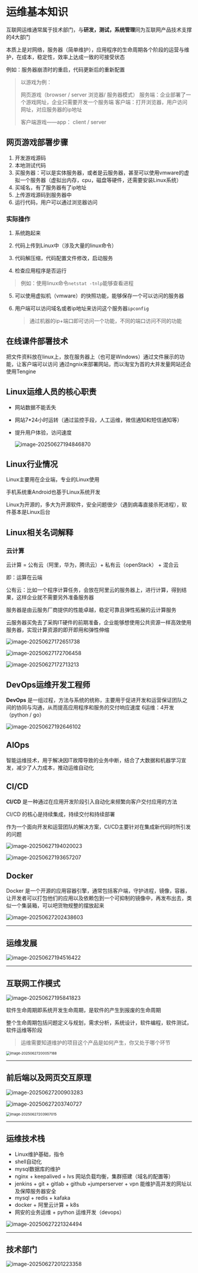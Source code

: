 # 运维基本知识

互联网运维通常属于技术部门，与**研发，测试，系统管理**同为互联网产品技术支撑的4大部门

本质上是对网络，服务器（简单维护），应用程序的生命周期各个阶段的运营与维护，在成本，稳定性，效率上达成一致的可接受状态

例如：服务器崩溃时的重启，代码更新后的重新配置

> 以游戏为例：
>
> 网页游戏（browser / server 浏览器/ 服务器模式）
> 服务端：企业部署了一个游戏网址，企业只需要开发一个服务端
> 客户端：打开浏览器，用户访问网址，对应服务器的ip地址
>
> 客户端游戏——app：
> client / server

## 网页游戏部署步骤

1. 开发游戏源码
2. 本地测试代码
3. 买服务器：可以是实体服务器，或者是云服务器，甚至可以使用vmware的虚拟一个服务器（虚拟出内存，cpu，磁盘等硬件，还需要安装Linux系统）
4. 买域名，有了服务器有了ip地址
5. 上传游戏源码到服务器中
6. 运行代码，用户可以通过浏览器访问

### 实际操作

1. 系统跑起来

2. 代码上传到Linux中（涉及大量的linux命令）

3. 代码解压缩，代码配置文件修改，启动服务

4. 检查应用程序是否运行

  > 例如：使用linux命令`netstat -tnlp`能够查看进程

5. 可以使用虚拟机（vmware）的快照功能，能够保存一个可以访问的服务器

6. 用户端可以访问域名或者ip地址来访问这个服务器`ipconfig`

	> 通过机器的ip+端口即可访问一个功能，不同的端口访问不同的功能

## 在线课件部署技术

把文件资料放在linux上，放在服务器上（也可是Windows）通过文件展示的功能，让客户端可以访问
通过ngnix来部署网站，而以淘宝为首的大并发量网站还会使用Tengine

## Linux运维人员的核心职责

- 网站数据不能丢失

- 网站7*24小时运转（通过监控手段，人工运维，微信通知和短信通知等）

- 提升用户体验，访问速度

	 ![image-20250627194846870](./assets/image-20250627194846870.png)

## Linux行业情况

Linux主要用在企业端，专业的Linux使用

手机系统重Android也基于Linux系统开发

Linux为开源的，多大为开源软件，安全问题很少（遇到病毒直接杀死进程），软件基本是Linux后台

## Linux相关名词解释

### 云计算

云计算 = 公有云（阿里，华为，腾讯云）+ 私有云（openStack） + 混合云

即：运算在云端

公有云：比如一个程序计算任务，会放在阿里云的服务器上，进行计算，得到结果，这样企业就不需要另外准备服务器

服务器是由云服务厂商提供的性能卓越，稳定可靠且弹性拓展的云计算服务

云服务器买免去了采购IT硬件的前期准备，企业能够想使用公共资源一样高效使用服务器，实现计算资源的即开即用和弹性伸缩

![image-20250627172651738](./assets/image-20250627172651738.png)

![image-20250627172706458](./assets/image-20250627172706458.png)

![image-20250627172713213](./assets/image-20250627172713213.png)

## DevOps运维开发工程师

**DevOps** 是一组过程，方法与系统的统称，主要用于促进开发和运营保证团队之间的协同与沟通，从而提高应用程序和服务的交付响应速度
6运维：4开发（python  / go）

![image-20250627192646102](./assets/image-20250627192646102.png)

## AIOps

智能运维技术，用于解决因IT故障导致的业务中断，结合了大数据和机器学习宣发，减少了人力成本，推动运维自动化

## CI/CD

**CI/CD** 是一种通过在应用开发阶段引入自动化来频繁向客户交付应用的方法

CI/CD 的核心是持续集成，持续交付和持续部署

作为一个面向开发和运营团队的解决方案，CI/CD主要针对在集成新代码时所引发的问题

![image-20250627194020023](./assets/image-20250627194020023.png)

![image-20250627193657207](./assets/image-20250627193657207.png)

## Docker

Docker 是一个开源的应用容器引擎，通常包括客户端，守护进程，镜像，容器，让开发者可以打包他们的应用以及依赖包到一个可抑制的镜像中，再发布出去，类似一个集装箱，可以吧货物规整的摆放起来

![image-20250627202438603](./assets/image-20250627202438603.png)

---

## 运维发展

![image-20250627194516422](./assets/image-20250627194516422.png)

---

## 互联网工作模式

![image-20250627195841823](./assets/image-20250627195841823.png)

软件生命周期即系统开发生命周期，是软件的产生到报废的生命周期

整个生命周期包括问题定义与规划，需求分析，系统设计，软件编程，软件测试，软件运维等阶段

> 运维需要知道维护的项目这个产品是如何产生，你又处于哪个环节

<img src="./assets/image-20250627200057188.png" alt="image-20250627200057188" style="zoom:67%;" />

---

## 前后端以及网页交互原理

![image-20250627200903283](./assets/image-20250627200903283.png)

![image-20250627203740727](./assets/image-20250627203740727.png)

<img src="./assets/image-20250627203907015.png" alt="image-20250627203907015" style="zoom:67%;" />

---

## 运维技术栈

- Linux维护基础，指令
- shell自动化
- mysql数据库的维护
- nginx + keepalived + lvs 网站负载均衡，集群搭建（域名的配置等）
- jenkins + git + gitlab + github +jumperserver + vpn 能维护高并发的网址以及保障服务器安全
- mysql + redis + kafaka
- docker + 阿里云计算 + k8s
- 网安的业务运维 + python 运维开发（devops）

![image-20250627221324494](./assets/image-20250627221324494.png)

---
## 技术部门

![image-20250627201223358](./assets/image-20250627201223358.png)
